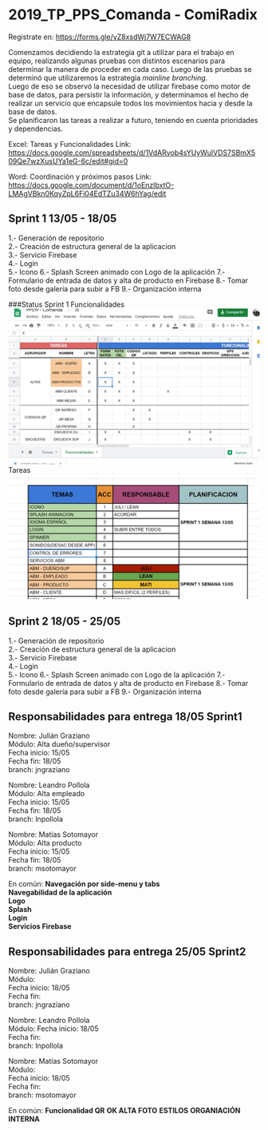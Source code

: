 # 2019_TP_PPS_Comanda - ComiRadix

Registrate en: https://forms.gle/yZ8xsdWj7W7ECWAG8


Comenzamos decidiendo la estrategia git a utilizar para el trabajo en equipo, realizando algunas pruebas con distintos escenarios para determinar la manera de proceder en cada caso. Luego de las pruebas se determinó que utilizaremos la estrategia *mainline branching*.  
Luego de eso se observó la necesidad de utilizar firebase como motor de base de datos, para persistir la información, y determinamos el hecho de realizar un servicio que encapsule todos los movimientos hacia y desde la base de datos.  
Se planificaron las tareas a realizar a futuro, teniendo en cuenta prioridades y dependencias.  


Excel: Tareas y Funcionalidades
Link: https://docs.google.com/spreadsheets/d/1VdARvob4sYUyWulVDS7SBmX509Qe7wzXusUYa1eG-6c/edit#gid=0

Word: Coordinación y próximos pasos
Link: https://docs.google.com/document/d/1oEnzlbxtO-LMAgVBkn0KqyZpL6Fi04EdTZu34W6hYag/edit

## Sprint 1 13/05 - 18/05

1.- Generación de repositorio  
2.- Creación de estructura general de la aplicacion  
3.- Servicio Firebase  
4.- Login  
5.- Icono
6.- Splash Screen animado con Logo de la aplicación
7.- Formulario de entrada de datos y alta de producto en Firebase
8.- Tomar foto desde galería para subir a FB
9.- Organización interna

###Status Sprint 1
Funcionalidades
![alt text](Screenshots/Sprint1-18-05-AvanceFuncionalidades.jpg)
Tareas
![alt text](Screenshots/Sprint1-18-05-AvanceTareas.jpg)

## Sprint 2 18/05 - 25/05

1.- Generación de repositorio  
2.- Creación de estructura general de la aplicacion  
3.- Servicio Firebase  
4.- Login  
5.- Icono
6.- Splash Screen animado con Logo de la aplicación
7.- Formulario de entrada de datos y alta de producto en Firebase
8.- Tomar foto desde galería para subir a FB
9.- Organización interna


## Responsabilidades para entrega 18/05 Sprint1
Nombre: Julián Graziano  
Módulo: Alta dueño/supervisor  
Fecha inicio: 15/05  
Fecha fin: 18/05  
branch: jngraziano  

Nombre: Leandro Pollola  
Módulo: Alta empleado  
Fecha inicio: 15/05  
Fecha fin: 18/05  
branch: lnpollola  
  
Nombre: Matías Sotomayor  
Módulo: Alta producto  
Fecha inicio: 15/05  
Fecha fin: 18/05  
branch: msotomayor  

En común:
**Navegación por side-menu y tabs**  
**Navegabilidad de la aplicación**  
**Logo**  
**Splash**  
**Login**  
**Servicios Firebase**


## Responsabilidades para entrega 25/05 Sprint2
Nombre: Julián Graziano  
Módulo:   
Fecha inicio: 18/05  
Fecha fin:  
branch: jngraziano  

Nombre: Leandro Pollola  
Módulo: 
Fecha inicio: 18/05  
Fecha fin:   
branch: lnpollola  
  
Nombre: Matías Sotomayor  
Módulo:   
Fecha inicio: 18/05  
Fecha fin:   
branch: msotomayor  

En común:
**Funcionalidad QR**
**OK ALTA FOTO**
**ESTILOS**
**ORGANIACIÓN INTERNA**